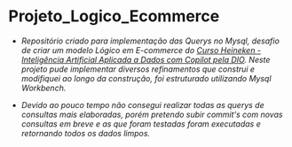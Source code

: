 # Projeto_Logico_Ecommerce

* *Repositório criado para implementação das Querys no Mysql, desafio de criar um modelo Lógico em E-commerce do [Curso Heineken - Inteligência Artificial Aplicada a Dados com Copilot pela DIO](https://web.dio.me/track/502225f7-8b50-41f7-86bf-67e8f3c1ed78). Neste projeto pude implementar diversos refinamentos que construi e modifiquei ao longo da construção, foi estruturado utilizando Mysql Workbench.*

* *Devido ao pouco tempo não consegui realizar todas as querys de consultas mais elaboradas, porém pretendo subir commit's com novas consultas em breve e as que foram testadas foram executadas e retornando todos os dados limpos.*